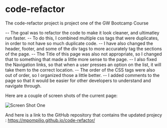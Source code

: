 # code-refactor
The code-refactor project is project one of the GW Bootcamp Course

-- The goal was to refactor the code to make it look cleaner, and ultimatley run faster. 
-- To do this, I combined multiple css tags that were duplicates, in order to not have so much duplicate code. 
-- I have also changed the header, footer, and some of the div tags to more accurately tag the sections of the page. 
-- The Title of this page was also not appropriate, so I changed that to something that made a little more sense to the page. 
-- I also fixed the Navigation links, so that when a user presses an option on the list, it will take them to the correct location. 
-- The order of the CSS tags were also out of order, so I organized those a little better. 
-- I added comments to the page so that it would be easier for other developers to understand and navigate through. 

Here are a couple of screen shots of the current page: 


![Screen Shot One](./images/ScreenShot1.jpeg)

And here is a link to the GitHub repository that contains the updated projecy :  https://mpompilio.github.io/code-refactor/